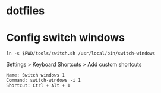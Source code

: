 # dotfiles

# Config switch windows

```
ln -s $PWD/tools/switch.sh /usr/local/bin/switch-windows
```

Settings > Keyboard Shortcuts > Add custom shortcuts

```
Name: Switch windows 1
Command: switch-windows -i 1
Shortcut: Ctrl + Alt + 1
```

